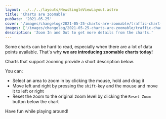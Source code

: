 ```yaml
---
layout: ../../../layouts/NewsSingleViewLayout.astro
title: 'Charts are zoomable'
pubDate: '2021-05-25'
cover: '/images/changelog/2021-05-25-charts-are-zoomable/traffic-chart-zoomable.gif'
images: ['/images/changelog/2021-05-25-charts-are-zoomable/traffic-chart-zoomable.gif']
description: 'Zoom In and Out to get more details from the charts.'
---
```


Some charts can be hard to read, especially when there are a lot of data points available.
That's why **we are introducing zoomable charts today**!

Charts that support zooming provide a short description below.

You can:

- Select an area to zoom in by clicking the mouse, hold and drag it
- Move left and right by pressing the `shift`-key and the mouse and move it to left or right
- Reset the zoom to the original zoom level by clicking the `Reset Zoom` button below the chart

Have fun while playing around!
